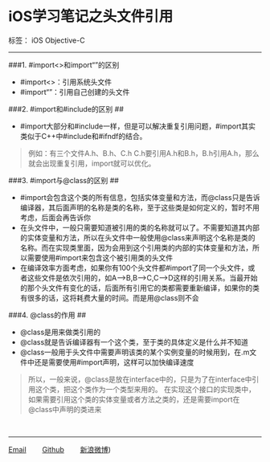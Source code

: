 # iOS学习笔记之头文件引用

标签： iOS Objective-C

---

###1. #import<>和import“”的区别

 - #import<>：引用系统头文件
 - #import“”：引用自己创建的头文件

###2. #import和#include的区别 ##

 - #import大部分和#include一样，但是可以解决重复引用问题，#import其实类似于C++中#include和#ifndf的结合。

> 例如：有三个文件A.h、B.h、C.h
C.h要引用A.h和B.h，B.h引用A.h，那么就会出现重复引用，import就可以优化。

###3. #import与@class的区别 ##

 - #import会包含这个类的所有信息，包括实体变量和方法，而@class只是告诉编译器，其后面声明的名称是类的名称，至于这些类是如何定义的，暂时不用考虑，后面会再告诉你
 - 在头文件中，一般只需要知道被引用的类的名称就可以了。不需要知道其内部的实体变量和方法，所以在头文件中一般使用@class来声明这个名称是类的名称。而在实现类里面，因为会用到这个引用类的内部的实体变量和方法，所以需要使用#import来包含这个被引用类的头文件
 - 在编译效率方面考虑，如果你有100个头文件都#import了同一个头文件，或者这些文件是依次引用的，如A–>B,B–>C,C–>D这样的引用关系。当最开始的那个头文件有变化的话，后面所有引用它的类都需要重新编译，如果你的类有很多的话，这将耗费大量的时间。而是用@class则不会

###4. @class的作用 ##

 - @class是用来做类引用的
 - @class就是告诉编译器有一个这个类，至于类的具体定义是什么并不知道
 - @class一般用于头文件中需要声明该类的某个实例变量的时候用到，在.m文件中还是需要使用#import声明，这样可以加快编译速度


> 所以，一般来说，@class是放在interface中的，只是为了在interface中引用这个类，把这个类作为一个类型来用的。 在实现这个接口的实现类中，如果需要引用这个类的实体变量或者方法之类的，还是需要import在@class中声明的类进来

<br />

---
<i class="icon-envelope-alt"></i> [Email](https://mail.google.com/mail/u/0/#inbox)　　
<i class="icon-github"></i>  [Github](https://github.com/ZXIOU)　　
<i class="icon-weibo"></i>  [新浪微博](http://weibo.com/3895542020/profile?rightmod=1&wvr=6&mod=personinfo&is_all=1#_loginLayer_1461903468940))

<br />


 
  
